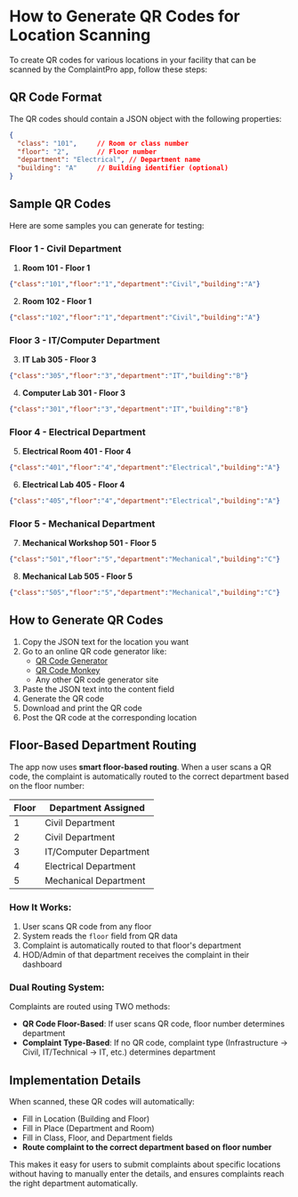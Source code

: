 # How to Generate QR Codes for Location Scanning

To create QR codes for various locations in your facility that can be scanned by the ComplaintPro app, follow these steps:

## QR Code Format

The QR codes should contain a JSON object with the following properties:

```json
{
  "class": "101",     // Room or class number
  "floor": "2",       // Floor number
  "department": "Electrical", // Department name
  "building": "A"     // Building identifier (optional)
}
```

## Sample QR Codes

Here are some samples you can generate for testing:

### Floor 1 - Civil Department
1. **Room 101 - Floor 1**
```json
{"class":"101","floor":"1","department":"Civil","building":"A"}
```

2. **Room 102 - Floor 1**
```json
{"class":"102","floor":"1","department":"Civil","building":"A"}
```

### Floor 3 - IT/Computer Department
3. **IT Lab 305 - Floor 3**
```json
{"class":"305","floor":"3","department":"IT","building":"B"}
```

4. **Computer Lab 301 - Floor 3**
```json
{"class":"301","floor":"3","department":"IT","building":"B"}
```

### Floor 4 - Electrical Department
5. **Electrical Room 401 - Floor 4**
```json
{"class":"401","floor":"4","department":"Electrical","building":"A"}
```

6. **Electrical Lab 405 - Floor 4**
```json
{"class":"405","floor":"4","department":"Electrical","building":"A"}
```

### Floor 5 - Mechanical Department
7. **Mechanical Workshop 501 - Floor 5**
```json
{"class":"501","floor":"5","department":"Mechanical","building":"C"}
```

8. **Mechanical Lab 505 - Floor 5**
```json
{"class":"505","floor":"5","department":"Mechanical","building":"C"}
```

## How to Generate QR Codes

1. Copy the JSON text for the location you want
2. Go to an online QR code generator like:
   - [QR Code Generator](https://www.qr-code-generator.com/)
   - [QR Code Monkey](https://www.qrcode-monkey.com/)
   - Any other QR code generator site
3. Paste the JSON text into the content field
4. Generate the QR code
5. Download and print the QR code
6. Post the QR code at the corresponding location

## Floor-Based Department Routing

The app now uses **smart floor-based routing**. When a user scans a QR code, the complaint is automatically routed to the correct department based on the floor number:

| Floor | Department Assigned |
|-------|-------------------|
| 1     | Civil Department |
| 2     | Civil Department |
| 3     | IT/Computer Department |
| 4     | Electrical Department |
| 5     | Mechanical Department |

### How It Works:
1. User scans QR code from any floor
2. System reads the `floor` field from QR data
3. Complaint is automatically routed to that floor's department
4. HOD/Admin of that department receives the complaint in their dashboard

### Dual Routing System:
Complaints are routed using TWO methods:
- **QR Code Floor-Based**: If user scans QR code, floor number determines department
- **Complaint Type-Based**: If no QR code, complaint type (Infrastructure → Civil, IT/Technical → IT, etc.) determines department

## Implementation Details

When scanned, these QR codes will automatically:
- Fill in Location (Building and Floor)
- Fill in Place (Department and Room)
- Fill in Class, Floor, and Department fields
- **Route complaint to the correct department based on floor number**

This makes it easy for users to submit complaints about specific locations without having to manually enter the details, and ensures complaints reach the right department automatically.